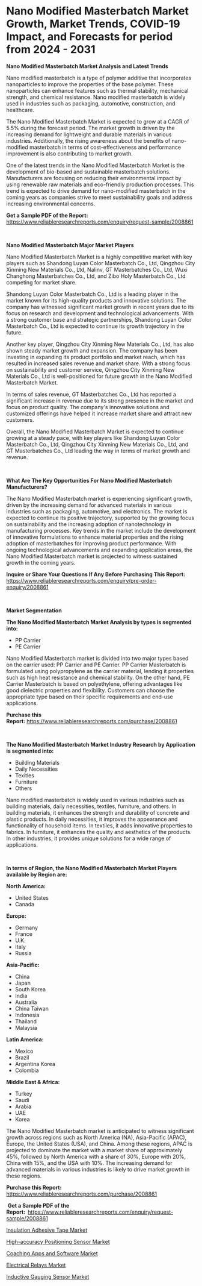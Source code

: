 <p><h1>Nano Modified Masterbatch Market Growth, Market Trends, COVID-19 Impact, and Forecasts for period from 2024 - 2031</h1></p><p><strong>Nano Modified Masterbatch Market Analysis and Latest Trends</strong></p>
<p><p>Nano modified masterbatch is a type of polymer additive that incorporates nanoparticles to improve the properties of the base polymer. These nanoparticles can enhance features such as thermal stability, mechanical strength, and chemical resistance. Nano modified masterbatch is widely used in industries such as packaging, automotive, construction, and healthcare.</p><p>The Nano Modified Masterbatch Market is expected to grow at a CAGR of 5.5% during the forecast period. The market growth is driven by the increasing demand for lightweight and durable materials in various industries. Additionally, the rising awareness about the benefits of nano-modified masterbatch in terms of cost-effectiveness and performance improvement is also contributing to market growth.</p><p>One of the latest trends in the Nano Modified Masterbatch Market is the development of bio-based and sustainable masterbatch solutions. Manufacturers are focusing on reducing their environmental impact by using renewable raw materials and eco-friendly production processes. This trend is expected to drive demand for nano-modified masterbatch in the coming years as companies strive to meet sustainability goals and address increasing environmental concerns.</p></p>
<p><strong>Get a Sample PDF of the Report:&nbsp;</strong> <a href="https://www.reliableresearchreports.com/enquiry/request-sample/2008861">https://www.reliableresearchreports.com/enquiry/request-sample/2008861</a></p>
<p>&nbsp;</p>
<p><strong>Nano Modified Masterbatch Major Market Players</strong></p>
<p><p>Nano Modified Masterbatch Market is a highly competitive market with key players such as Shandong Luyan Color Masterbatch Co., Ltd, Qingzhou City Xinming New Materials Co., Ltd, Nalinv, GT Masterbatches Co., Ltd, Wuxi Changhong Masterbatches Co., Ltd, and Zibo Holy Masterbatch Co., Ltd competing for market share. </p><p>Shandong Luyan Color Masterbatch Co., Ltd is a leading player in the market known for its high-quality products and innovative solutions. The company has witnessed significant market growth in recent years due to its focus on research and development and technological advancements. With a strong customer base and strategic partnerships, Shandong Luyan Color Masterbatch Co., Ltd is expected to continue its growth trajectory in the future.</p><p>Another key player, Qingzhou City Xinming New Materials Co., Ltd, has also shown steady market growth and expansion. The company has been investing in expanding its product portfolio and market reach, which has resulted in increased sales revenue and market share. With a strong focus on sustainability and customer service, Qingzhou City Xinming New Materials Co., Ltd is well-positioned for future growth in the Nano Modified Masterbatch Market.</p><p>In terms of sales revenue, GT Masterbatches Co., Ltd has reported a significant increase in revenue due to its strong presence in the market and focus on product quality. The company's innovative solutions and customized offerings have helped it increase market share and attract new customers.</p><p>Overall, the Nano Modified Masterbatch Market is expected to continue growing at a steady pace, with key players like Shandong Luyan Color Masterbatch Co., Ltd, Qingzhou City Xinming New Materials Co., Ltd, and GT Masterbatches Co., Ltd leading the way in terms of market growth and revenue.</p></p>
<p>&nbsp;</p>
<p><strong>What Are The Key Opportunities For Nano Modified Masterbatch Manufacturers?</strong></p>
<p><p>The Nano Modified Masterbatch market is experiencing significant growth, driven by the increasing demand for advanced materials in various industries such as packaging, automotive, and electronics. The market is expected to continue its positive trajectory, supported by the growing focus on sustainability and the increasing adoption of nanotechnology in manufacturing processes. Key trends in the market include the development of innovative formulations to enhance material properties and the rising adoption of masterbatches for improving product performance. With ongoing technological advancements and expanding application areas, the Nano Modified Masterbatch market is projected to witness sustained growth in the coming years.</p></p>
<p><strong>Inquire or Share Your Questions If Any Before Purchasing This Report:</strong> <a href="https://www.reliableresearchreports.com/enquiry/pre-order-enquiry/2008861">https://www.reliableresearchreports.com/enquiry/pre-order-enquiry/2008861</a></p>
<p>&nbsp;</p>
<p><strong>Market Segmentation</strong></p>
<p><strong>The Nano Modified Masterbatch Market Analysis by types is segmented into:</strong></p>
<p><ul><li>PP Carrier</li><li>PE Carrier</li></ul></p>
<p><p>Nano Modified Masterbatch market is divided into two major types based on the carrier used: PP Carrier and PE Carrier. PP Carrier Masterbatch is formulated using polypropylene as the carrier material, lending it properties such as high heat resistance and chemical stability. On the other hand, PE Carrier Masterbatch is based on polyethylene, offering advantages like good dielectric properties and flexibility. Customers can choose the appropriate type based on their specific requirements and end-use applications.</p></p>
<p><strong>Purchase this Report:&nbsp;</strong><a href="https://www.reliableresearchreports.com/purchase/2008861">https://www.reliableresearchreports.com/purchase/2008861</a></p>
<p>&nbsp;</p>
<p><strong>The Nano Modified Masterbatch Market Industry Research by Application is segmented into:</strong></p>
<p><ul><li>Building Materials</li><li>Daily Necessities</li><li>Texitles</li><li>Furniture</li><li>Others</li></ul></p>
<p><p>Nano modified masterbatch is widely used in various industries such as building materials, daily necessities, textiles, furniture, and others. In building materials, it enhances the strength and durability of concrete and plastic products. In daily necessities, it improves the appearance and functionality of household items. In textiles, it adds innovative properties to fabrics. In furniture, it enhances the quality and aesthetics of the products. In other industries, it provides unique solutions for a wide range of applications.</p></p>
<p>&nbsp;</p>
<p><strong>In terms of Region, the Nano Modified Masterbatch Market Players available by Region are:</strong></p>
<p>
    <p> <strong> North America: </strong>
        <ul>
            <li>United States</li>
            <li>Canada</li>
        </ul>
        </p> 
    <p> <strong> Europe: </strong>
        <ul>
            <li>Germany</li>
            <li>France</li>
            <li>U.K.</li>
            <li>Italy</li>
            <li>Russia</li>
        </ul>
        </p> 
    <p> <strong> Asia-Pacific: </strong>
        <ul>
            <li>China</li>
            <li>Japan</li>
            <li>South Korea</li>
            <li>India</li>
            <li>Australia</li>
            <li>China Taiwan</li>
            <li>Indonesia</li>
            <li>Thailand</li>
            <li>Malaysia</li>
        </ul>
        </p> 
    <p> <strong> Latin America: </strong>
        <ul>
            <li>Mexico</li>
            <li>Brazil</li>
            <li>Argentina Korea</li>
            <li>Colombia</li>
        </ul>
        </p> 
    <p> <strong> Middle East & Africa: </strong>
        <ul>
            <li>Turkey</li>
            <li>Saudi</li>
            <li>Arabia</li>
            <li>UAE</li>
            <li>Korea</li>
        </ul>
    </p>
    </p>
<p><p>The Nano Modified Masterbatch market is anticipated to witness significant growth across regions such as North America (NA), Asia-Pacific (APAC), Europe, the United States (USA), and China. Among these regions, APAC is projected to dominate the market with a market share of approximately 45%, followed by North America with a share of 30%, Europe with 20%, China with 15%, and the USA with 10%. The increasing demand for advanced materials in various industries is likely to drive market growth in these regions.</p></p>
<p><strong>Purchase this Report: </strong><a href="https://www.reliableresearchreports.com/purchase/2008861">https://www.reliableresearchreports.com/purchase/2008861</a></p>
<p>&nbsp;<strong>Get a Sample PDF of the Report:&nbsp;&nbsp;</strong><a href="https://www.reliableresearchreports.com/enquiry/request-sample/2008861">https://www.reliableresearchreports.com/enquiry/request-sample/2008861</a></p>
<p><strong></strong></p>
<p><p><a href="https://view.publitas.com/reportprime-1/insulation-adhesive-tape-market-share-market-new-trends-analysis-report-by-type-by-application-by-end-use-by-region-and-segment-forecasts-2024-2031/">Insulation Adhesive Tape Market</a></p><p><a href="https://spotless-saver-8fd.notion.site/Global-High-accuracy-Positioning-Sensor-Market-by-Types-Applications-and-Major-Players-with-Regio-a148bfffed0546d39817abfb0bfc4711">High-accuracy Positioning Sensor Market</a></p><p><a href="https://gentle-editor-9db.notion.site/Coaching-Apps-and-Software-Market-Challenges-Opportunities-and-Growth-Drivers-and-Major-Market-Pl-854d1c58de7e451fbc7c8550cdb86172">Coaching Apps and Software Market</a></p><p><a href="https://view.publitas.com/reportprime-1/decoding-the-electrical-relays-market-a-deep-dive-into-the-latest-market-trends-market-segmentation-and-competitive-analysis/">Electrical Relays Market</a></p><p><a href="https://cautious-neon-760.notion.site/Inductive-Gauging-Sensor-Market-Research-Report-The-Key-To-Successful-Business-Strategy-Forecasted--c775319f1c05426a82d4b6a4d3346428">Inductive Gauging Sensor Market</a></p></p>